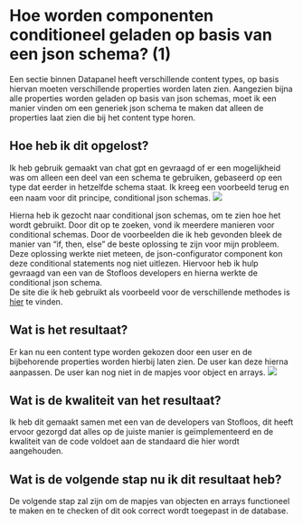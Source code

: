 # Hoe worden componenten conditioneel geladen op basis van een json schema? (1)
Een sectie binnen Datapanel heeft verschillende content types, op basis hiervan moeten verschillende properties worden laten zien. Aangezien bijna alle properties worden geladen op basis van json schemas, moet ik een manier vinden om een generiek json schema te maken dat alleen de properties laat zien die bij het content type horen.

## Hoe heb ik dit opgelost?
Ik heb gebruik gemaakt van chat gpt en gevraagd of er een mogelijkheid was om alleen een deel van een schema te gebruiken, gebaseerd op een type dat eerder in hetzelfde schema staat. Ik kreeg 
een voorbeeld terug en een naam voor dit principe, conditional json schemas. 
<img src="https://github.com/Timsel1/PortfolioS5/assets/90602424/3e239015-7258-4212-bd61-00755802d258" style=" width=500px;" />

Hierna heb ik gezocht naar conditional json schemas, om te zien hoe het wordt gebruikt. Door dit op te zoeken, vond ik meerdere manieren voor conditional schemas. Door de voorbeelden die ik heb gevonden bleek de manier van “if, then, else”
de beste oplossing te zijn voor mijn probleem.       
Deze oplossing werkte niet meteen, de json-configurator component kon deze conditional statements nog niet uitlezen. Hiervoor heb ik hulp gevraagd van een van de Stofloos developers en hierna werkte de conditional json schema.  
De site die ik heb gebruikt als voorbeeld voor de verschillende methodes is [hier](https://json-schema.org/understanding-json-schema/reference/conditionals) te vinden.

## Wat is het resultaat?
Er kan nu een content type worden gekozen door een user en de bijbehorende properties worden hierbij laten zien. De user kan deze hierna aanpassen. De user kan nog niet in de mapjes voor object en arrays.
<img src="https://github.com/Timsel1/PortfolioS5/assets/90602424/617092fe-c3e0-426b-bb25-da2f60c1f2cd" style=" width=200px;" />

## Wat is de kwaliteit van het resultaat?
Ik heb dit gemaakt samen met een van de developers van Stofloos, dit heeft ervoor gezorgd dat alles op de juiste manier is geïmplementeerd en de kwaliteit van de code voldoet aan de standaard die hier wordt aangehouden.

## Wat is de volgende stap nu ik dit resultaat heb?
De volgende stap zal zijn om de mapjes van objecten en arrays functioneel te maken en te checken of dit ook correct wordt toegepast in de database.
